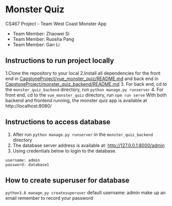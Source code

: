 # Monster Quiz
CS467 Project - Team West Coast Monster App
  * Team Member: Zhaowei Si
  * Team Member: Ruosha Pang
  * Team Member: Gan Li

## Instructions to run project locally
1.Clone the repository to your local
2.Install all dependencies for the front end in [CapstoneProject/vue_monster_quiz/README.md](./vue_monster_quiz/README.md) and back end in [CapstoneProject/monster_quiz_backend/README.md](./monster_quiz_backend/README.md)
3. For back end, cd to the `monster_quiz_backend` directory, run ```python manage.py runserver```
4. For front end, cd to the `vue_monster_quiz` directory, run ```npm run serve```
With both backend and frontend running, the monster quiz app is available at http://localhost:8080/

## Instructions to access database
1. After run ```python manage.py runserver``` in the `monster_quiz_backend` directory
2. The database server address is available at: http://127.0.0.1:8000/admin
3. Using credentials below to login to the database.
```
username: admin 
password: database1
```


## How to create superuser for database
```python3.8 manage.py createsuperuser```
default username: admin
make up an email
remember to record your password
